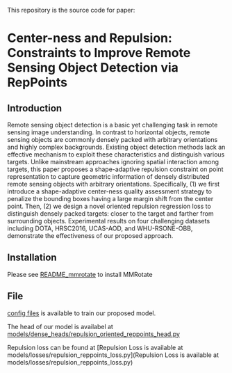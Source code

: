 This repository is the source code for paper:

# **Center-ness and Repulsion: Constraints to Improve Remote Sensing Object Detection via RepPoints**

## Introduction

Remote sensing object detection is a basic yet challenging task in remote sensing image understanding. In contrast to horizontal objects, remote sensing objects are commonly densely packed with arbitrary orientations and highly complex backgrounds. Existing object detection methods lack an effective mechanism to exploit these characteristics and distinguish various targets. Unlike mainstream approaches ignoring spatial interaction among targets, this paper proposes a shape-adaptive repulsion constraint on point representation to capture geometric information of densely distributed remote sensing objects with arbitrary orientations. Specifically, (1) we first introduce a shape-adaptive center-ness quality assessment strategy to penalize the bounding boxes having a large margin shift from the center point. Then, (2) we design a novel oriented repulsion regression loss to distinguish densely packed targets: closer to the target and farther from surrounding objects. Experimental results on four challenging datasets including DOTA, HRSC2016, UCAS-AOD, and WHU-RSONE-OBB, demonstrate the effectiveness of our proposed approach.

## Installation

Please see [README_mmrotate](README_mmrotate.md) to install MMRotate

## File 

[config files](configs/repulsion_centerness_reppoints/) is available to train our proposed model.

The head of our model is availabel at [models/dense_heads/repulsion_oriented_reppoints_head.py](models/dense_heads/repulsion_oriented_reppoints_head.py)

Repulsion loss can be found at [Repulsion Loss is available at models/losses/repulsion_reppoints_loss.py](Repulsion Loss is available at models/losses/repulsion_reppoints_loss.py)